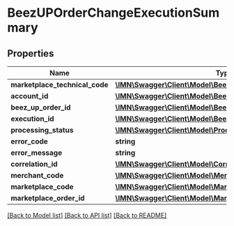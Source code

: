 # BeezUPOrderChangeExecutionSummary

## Properties
Name | Type | Description | Notes
------------ | ------------- | ------------- | -------------
**marketplace_technical_code** | [**\IMN\Swagger\Client\Model\BeezUPMarketplaceTechnicalCode**](BeezUPMarketplaceTechnicalCode.md) |  | 
**account_id** | [**\IMN\Swagger\Client\Model\BeezUPMarketplaceAccountId**](BeezUPMarketplaceAccountId.md) |  | 
**beez_up_order_id** | [**\IMN\Swagger\Client\Model\BeezUPOrderId**](BeezUPOrderId.md) |  | 
**execution_id** | [**\IMN\Swagger\Client\Model\BeezUPExecutionId**](BeezUPExecutionId.md) |  | 
**processing_status** | [**\IMN\Swagger\Client\Model\ProcessingStatus**](ProcessingStatus.md) |  | 
**error_code** | **string** |  | [optional] 
**error_message** | **string** |  | [optional] 
**correlation_id** | [**\IMN\Swagger\Client\Model\CorrelationId**](CorrelationId.md) |  | 
**merchant_code** | [**\IMN\Swagger\Client\Model\MerchantCode**](MerchantCode.md) |  | 
**marketplace_code** | [**\IMN\Swagger\Client\Model\MarketplaceCode**](MarketplaceCode.md) |  | 
**marketplace_order_id** | [**\IMN\Swagger\Client\Model\MarketplaceOrderId**](MarketplaceOrderId.md) |  | 

[[Back to Model list]](../README.md#documentation-for-models) [[Back to API list]](../README.md#documentation-for-api-endpoints) [[Back to README]](../README.md)



